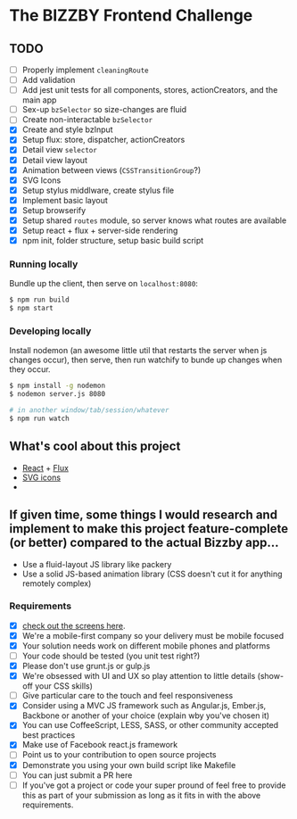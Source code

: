 # The BIZZBY Frontend Challenge

## TODO
- [ ] Properly implement `cleaningRoute`
- [ ] Add validation
- [ ] Add jest unit tests for all components, stores, actionCreators, and the main app
- [ ] Sex-up `bzSelector` so size-changes are fluid
- [ ] Create non-interactable `bzSelector`
- [x] Create and style bzInput
- [x] Setup flux: store, dispatcher, actionCreators
- [x] Detail view `selector`
- [x] Detail view layout
- [x] Animation between views (`CSSTransitionGroup`?)
- [x] SVG Icons
- [x] Setup stylus middlware, create stylus file
- [x] Implement basic layout
- [x] Setup browserify
- [x] Setup shared `routes` module, so server knows what routes are available
- [x] Setup react + flux + server-side rendering
- [x] npm init, folder structure, setup basic build script

### Running locally
Bundle up the client, then serve on `localhost:8080`:

```bash
$ npm run build
$ npm start
```

### Developing locally
Install nodemon (an awesome little util that restarts the server when js changes occur), then serve, then run watchify to bunde up changes when they occur.

```bash
$ npm install -g nodemon
$ nodemon server.js 8080

# in another window/tab/session/whatever
$ npm run watch
```

## What's cool about this project
- [React](http://facebook.github.io/react/) + [Flux](http://facebook.github.io/flux/)
- [SVG icons](http://iestynwilliams.net/icons-for-the-web-in-2014)
- 

## If given time, some things I would research and implement to make this project feature-complete (or better) compared to the actual Bizzby app...
- Use a fluid-layout JS library like packery
- Use a solid JS-based animation library (CSS doesn't cut it for anything remotely complex)

### Requirements
* [x] [check out the screens here](http://www.bizzby.com/). 
* [x] We're a mobile-first company so your delivery must be mobile focused
* [x] Your solution needs work on different mobile phones and platforms
* [ ] Your code should be tested (you unit test right?)
* [x] Please don't use grunt.js or gulp.js
* [x] We're obsessed with UI and UX so play attention to little details (show-off your CSS skills)
* [ ] Give particular care to the touch and feel responsiveness
* [x] Consider using a MVC JS framework such as Angular.js, Ember.js, Backbone or another of your choice (explain wby you've chosen it)
* [x] You can use CoffeeScript, LESS, SASS, or other community accepted best practices
* [x] Make use of Facebook react.js framework
* [ ] Point us to your contribution to open source projects
* [x] Demonstrate you using your own build script like Makefile
* [ ] You can just submit a PR here
* [ ] If you've got a project or code your super pround of feel free to provide this as part of your submission as long as it fits in with the above requirements.

